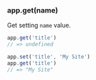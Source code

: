 <h3 id='app.get'>app.get(name)</h3>

Get setting `name` value.

```js
app.get('title')
// => undefined

app.set('title', 'My Site')
app.get('title')
// => "My Site"
```
